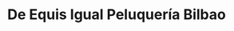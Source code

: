 ---
title: "De Equis Igual Peluquería Bilbao"
url: /bilbao-casco-viejo/de-equis-igual-peluqueria-bilbao/
shop: Friseur
---